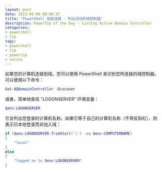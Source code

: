 ```yaml
---
layout: post
date: 2023-05-09 00:00:37
title: "PowerShell 技能连载 - 列出活动的域控制器"
description: PowerTip of the Day - Listing Active Domain Controller
categories:
- powershell
- tip
tags:
- powershell
- tip
- powertip
- series
---
```

如果您的计算机连接到域，您可以使用 PowerShell 来识别您所连接的域控制器。可以使用以下命令：

```powershell
Get-ADDomainController -Discover
```

或者，简单地查找 "LOGONSERVER" 环境变量：

```powershell
$env:LOGONSERVER
```

它会列出您登录的计算机名称。如果它等于自己的计算机名称（不带反斜杠），则表示已本地登录而非加入域：

```powershell
if ($env:LOGONSERVER.TrimStart('\') -eq $env:COMPUTERNAME)
{
    "local"
}
else
{
    "logged on to $env:LOGONSERVER"
}
```
<!--本文国际来源：[Listing Active Domain Controller](https://blog.idera.com/database-tools/powershell/powertips/listing-active-domain-controller/)-->

